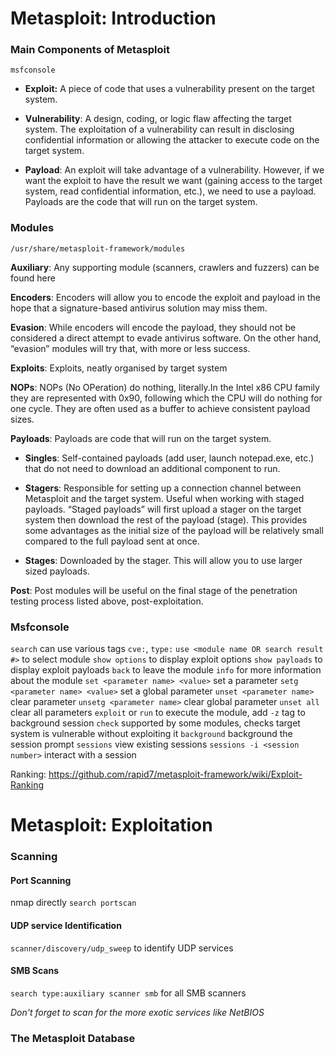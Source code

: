 # Metasploit: Introduction

### Main Components of Metasploit

`msfconsole`

- **Exploit:** A piece of code that uses a vulnerability present on the target system.

- **Vulnerability**: A design, coding, or logic flaw affecting the target system. The 
exploitation of a vulnerability can result in disclosing confidential information or allowing 
the attacker to execute code on the target system.

- **Payload**: An exploit will take advantage of a vulnerability. However, if we want the 
exploit to have the result we want (gaining access to the target system, read confidential 
information, etc.), we need to use a payload. Payloads are the code that will run on 
the target system.

### Modules

`/usr/share/metasploit-framework/modules`

**Auxiliary**: Any supporting module (scanners, crawlers and fuzzers) can be found here

**Encoders**: Encoders will allow you to encode the exploit and payload in the hope that a 
signature-based antivirus solution may miss them.

**Evasion**: While encoders will encode the payload, they should not be considered a direct 
attempt to evade antivirus software. On the other hand, “evasion” modules will try that, with 
more or less success.

**Exploits**: Exploits, neatly organised by target system

**NOPs**: NOPs (No OPeration) do nothing, literally.In the Intel x86 CPU family they are 
represented with 0x90, following which the CPU will do nothing for one cycle. They are often 
used as a buffer to achieve consistent payload sizes.

**Payloads**: Payloads are code that will run on the target system.

- **Singles**: Self-contained payloads (add user, launch notepad.exe, etc.) that do not need 
to download an additional component to run.

- **Stagers**: Responsible for setting up a connection channel between Metasploit and the 
target system. Useful when working with staged payloads. “Staged payloads” will first upload 
a stager on the target system then download the rest of the payload (stage). This provides 
some advantages as the initial size of the payload will be relatively small compared to the 
full payload sent at once.

- **Stages**: Downloaded by the stager. This will allow you to use larger sized payloads.

**Post**: Post modules will be useful on the final stage of the penetration testing process 
listed above, post-exploitation.

### Msfconsole

`search` can use various tags `cve:`, `type:`
`use <module name OR search result #>` to select module
`show options` to display exploit options
`show payloads` to display exploit payloads
`back` to leave the module
`info` for more information about the module
`set <parameter name> <value>` set a parameter
`setg <parameter name> <value>` set a global parameter
`unset <parameter name>` clear parameter
`unsetg <parameter name>` clear global parameter
`unset all` clear all parameters
`exploit` or `run` to execute the module, add `-z` tag to background session
`check` supported by some modules, checks target system is vulnerable without exploiting it
`background` background the session prompt
`sessions` view existing sessions
`sessions -i <session number>` interact with a session

Ranking: https://github.com/rapid7/metasploit-framework/wiki/Exploit-Ranking

# Metasploit: Exploitation

### Scanning

#### Port Scanning

nmap directly
`search portscan`

#### UDP service Identification

`scanner/discovery/udp_sweep` to identify UDP services

#### SMB Scans

`search type:auxiliary scanner smb` for all SMB scanners

*Don't forget to scan for the more exotic services like NetBIOS*

### The Metasploit Database

